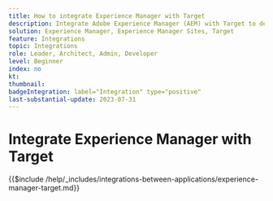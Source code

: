 ```yaml
---
title: How to integrate Experience Manager with Target
description: Integrate Adobe Experience Manager (AEM) with Target to deliver personalized experiences.
solution: Experience Manager, Experience Manager Sites, Target
feature: Integrations
topic: Integrations
role: Leader, Architect, Admin, Developer
level: Beginner
index: no
kt:
thumbnail:
badgeIntegration: label="Integration" type="positive"
last-substantial-update: 2023-07-31
---
```


# Integrate Experience Manager with Target

{{$include /help/_includes/integrations-between-applications/experience-manager-target.md}}
